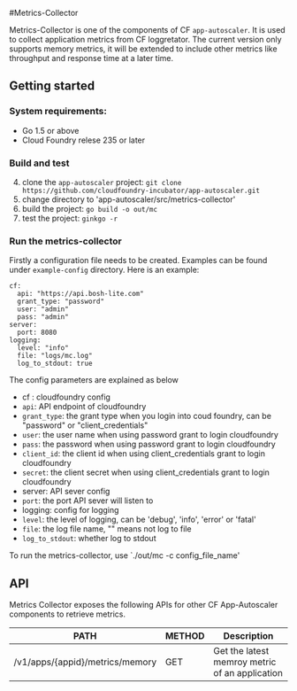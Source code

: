 #Metrics-Collector

Metrics-Collector is one of the components of CF `app-autoscaler`. It is used to collect application metrics from CF loggretator. The current version only supports memory metrics, it will be extended to include other metrics like throughput and response time at a later time.

## Getting started

### System requirements:

* Go 1.5 or above
* Cloud Foundry relese 235 or later

### Build and test

4. clone the `app-autoscaler` project: `git clone https://github.com/cloudfoundry-incubator/app-autoscaler.git`
5. change directory to 'app-autoscaler/src/metrics-collector'
6. build the project: `go build -o out/mc`
7. test the project: `ginkgo -r`

### Run the metrics-collector

Firstly a configuration file needs to be created. Examples can be found under `example-config` directory. Here is an example:

```
cf:
  api: "https://api.bosh-lite.com"
  grant_type: "password"
  user: "admin"
  pass: "admin"
server:
  port: 8080
logging:
  level: "info"
  file: "logs/mc.log"
  log_to_stdout: true
```


The config parameters are explained as below

* cf : cloudfoundry config
 * `api`: API endpoint of cloudfoundry
 * `grant_type`: the grant type when you login into coud foundry, can be "password" or "client_credentials"
 * `user`: the user name when using password grant to login cloudfoundry
 * `pass`: the password when using password grant to login cloudfoundry
 * `client_id`: the client id when using client_credentials grant to login cloudfoundry
 * `secret`: the client secret when using client_credentials grant to login cloudfoundry
* server: API sever config
 * `port`: the port API sever will listen to
* logging: config for logging
 * `level`: the level of logging, can be 'debug', 'info', 'error' or 'fatal'
 * `file`:  the log file name, "" means not log to file
 * `log_to_stdout`: whether log to stdout


To run the metrics-collector, use `./out/mc -c config_file_name'

## API

Metrics Collector exposes the following APIs for other CF App-Autoscaler components to retrieve metrics.

| PATH                      | METHOD  | Description                              |
|---------------------------|---------|------------------------------------------|
| /v1/apps/{appid}/metrics/memory | GET | Get the latest memroy metric of an application |
